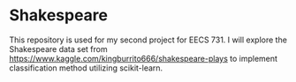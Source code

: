 # Shakespeare

This repository is used for my second project for EECS 731. I will explore the Shakespeare data set from https://www.kaggle.com/kingburrito666/shakespeare-plays to implement classification method utilizing scikit-learn.
